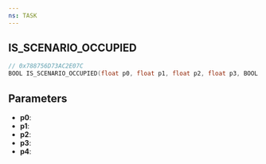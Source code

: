 ```yaml
---
ns: TASK
---
```

## IS_SCENARIO_OCCUPIED

```c
// 0x788756D73AC2E07C
BOOL IS_SCENARIO_OCCUPIED(float p0, float p1, float p2, float p3, BOOL p4);
```

## Parameters
* **p0**:
* **p1**:
* **p2**:
* **p3**:
* **p4**:
